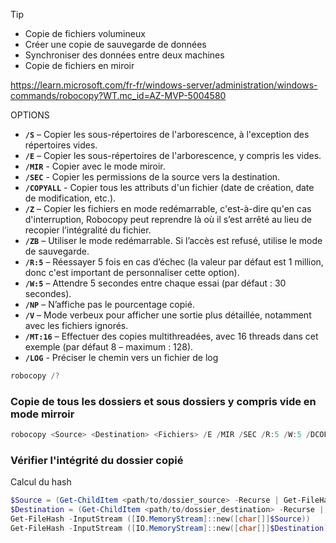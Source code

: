 
> [!TIP]
> - Copie de fichiers volumineux
> - Créer une copie de sauvegarde de données
> - Synchroniser des données entre deux machines
> - Copie de fichiers en miroir

https://learn.microsoft.com/fr-fr/windows-server/administration/windows-commands/robocopy?WT.mc_id=AZ-MVP-5004580

OPTIONS

- **`/S`** – Copier les sous-répertoires de l'arborescence, à l'exception des répertoires vides.
- **`/E`** – Copier les sous-répertoires de l'arborescence, y compris les vides.
- **`/MIR`** - Copier avec le mode miroir.
- **`/SEC`** - Copier les permissions de la source vers la destination.
- **`/COPYALL`** - Copier tous les attributs d'un fichier (date de création, date de modification, etc.).
- **`/Z`** – Copier les fichiers en mode redémarrable, c'est-à-dire qu'en cas d'interruption, Robocopy peut reprendre là où il s’est arrêté au lieu de recopier l’intégralité du fichier.
- **`/ZB`** – Utiliser le mode redémarrable. Si l’accès est refusé, utilise le mode de sauvegarde.
- **`/R:5`** – Réessayer 5 fois en cas d’échec (la valeur par défaut est 1 million, donc c'est important de personnaliser cette option).
- **`/W:5`** – Attendre 5 secondes entre chaque essai (par défaut : 30 secondes).
- **`/NP`** – N’affiche pas le pourcentage copié.
- **`/V`** – Mode verbeux pour afficher une sortie plus détaillée, notamment avec les fichiers ignorés.
- **`/MT:16`** – Effectuer des copies multithreadées, avec 16 threads dans cet exemple (par défaut 8 – maximum : 128).
- **`/LOG`** - Préciser le chemin vers un fichier de log


```POWERSHELL
robocopy /?
```

### Copie de tous les dossiers et sous dossiers y compris vide en mode mirroir

```powershell
robocopy <Source> <Destination> <Fichiers> /E /MIR /SEC /R:5 /W:5 /DCOPY:DAT
```

### Vérifier l'intégrité du dossier copié

Calcul du hash

```powershell
$Source = (Get-ChildItem <path/to/dossier_source> -Recurse | Get-FileHash -Algorithm MD5).Hash | Out-String
$Destination = (Get-ChildItem <path/to/dossier_destination> -Recurse | Get-FileHash -Algorithm MD5).Hash | Out-String
Get-FileHash -InputStream ([IO.MemoryStream]::new([char[]]$Source))
Get-FileHash -InputStream ([IO.MemoryStream]::new([char[]]$Destination))
```

